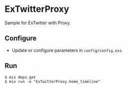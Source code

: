 # ExTwitterProxy

Sample for ExTwitter with Proxy.

## Configure
- Update or configure parameters in `config/config.exs`.

## Run
```shell
$ mix deps.get
$ mix run -e "ExTwitterProxy.home_timeline"
```
